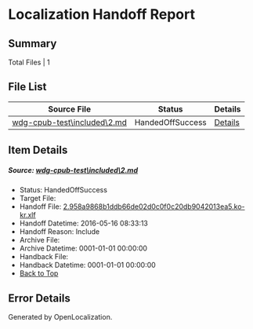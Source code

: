 # <a name='report-top'></a> Localization Handoff Report

## Summary
 Total Files | 1

## File List
 Source File | Status | Details 
 ----------- | ------ | ------- 
 [wdg-cpub-test\included\2.md](https://github.com/OpenLocalizationOrg/wdg-cpub-test/blob/fce1314f669995dae57bd4ac51171cee32625731/wdg-cpub-test/included/2.md) | HandedOffSuccess | [Details](#b80abfe77bd3b598ff714a01d33ffd1fe901387626)

## Item Details
##### <a name='b80abfe77bd3b598ff714a01d33ffd1fe901387626'></a> Source: [wdg-cpub-test\included\2.md](https://github.com/OpenLocalizationOrg/wdg-cpub-test/blob/fce1314f669995dae57bd4ac51171cee32625731/wdg-cpub-test/included/2.md)
* Status: HandedOffSuccess
* Target File: 
* Handoff File: [2.958a9868b1ddb66de02d0c0f0c20db9042013ea5.ko-kr.xlf](https://github.com/OpenLocalizationOrg/olhandoff/blob/14958e91c070cf90a12ea8fc558f624a2a138913/ol-handoff/OpenLocalizationOrg/wdg-cpub-test.ko-kr/master/2.958a9868b1ddb66de02d0c0f0c20db9042013ea5.ko-kr.xlf)
* Handoff Datetime: 2016-05-16 08:33:13
* Handoff Reason: Include
* Archive File: 
* Archive Datetime: 0001-01-01 00:00:00
* Handback File: 
* Handback Datetime: 0001-01-01 00:00:00
* [Back to Top](#report-top)


## Error Details

Generated by OpenLocalization.

